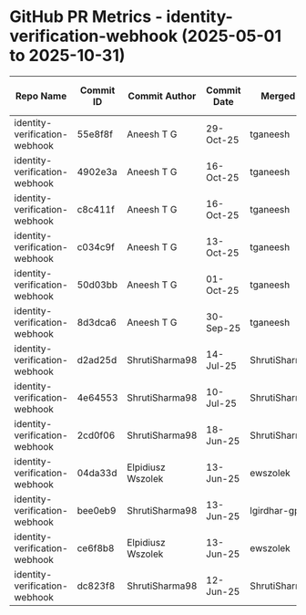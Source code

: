 # GitHub PR Metrics - identity-verification-webhook (2025-05-01 to 2025-10-31)

| Repo Name | Commit ID | Commit Author | Commit Date | Merged By | Comment Count | PR ID | PR Creation Date | PR Merged Date | Jira ID/First 3 Words |
|-----------|-----------|---------------|-------------|-----------|---------------|-------|------------------|----------------|----------------------|
| identity-verification-webhook | 55e8f8f | Aneesh T G | 29-Oct-25 | tganeesh | 3 | #34 | 29-Oct-25 | 29-Oct-25 | NOVACORE-22564 |
| identity-verification-webhook | 4902e3a | Aneesh T G | 16-Oct-25 | tganeesh | 3 | #33 | 16-Oct-25 | 16-Oct-25 | NOVACORE-22209 |
| identity-verification-webhook | c8c411f | Aneesh T G | 16-Oct-25 | tganeesh | 3 | #32 | 16-Oct-25 | 16-Oct-25 | NOVACORE-22209 |
| identity-verification-webhook | c034c9f | Aneesh T G | 13-Oct-25 | tganeesh | 2 | #31 | 13-Oct-25 | 13-Oct-25 | NOVACORE-21969 |
| identity-verification-webhook | 50d03bb | Aneesh T G | 01-Oct-25 | tganeesh | 2 | #30 | 01-Oct-25 | 01-Oct-25 | NOVACORE-19682 |
| identity-verification-webhook | 8d3dca6 | Aneesh T G | 30-Sep-25 | tganeesh | 2 | #29 | 25-Sep-25 | 30-Sep-25 | NOVACORE-19682 |
| identity-verification-webhook | d2ad25d | ShrutiSharma98 | 14-Jul-25 | ShrutiSharma98 | 2 | #28 | 11-Jul-25 | 14-Jul-25 | NG-102919 |
| identity-verification-webhook | 4e64553 | ShrutiSharma98 | 10-Jul-25 | ShrutiSharma98 | 2 | #27 | 10-Jul-25 | 10-Jul-25 | NG-102919 |
| identity-verification-webhook | 2cd0f06 | ShrutiSharma98 | 18-Jun-25 | ShrutiSharma98 | 2 | #26 | 18-Jun-25 | 18-Jun-25 | NOVACORE-17093 |
| identity-verification-webhook | 04da33d | Elpidiusz Wszolek | 13-Jun-25 | ewszolek | 2 | #25 | 13-Jun-25 | 13-Jun-25 | CE-29166 |
| identity-verification-webhook | bee0eb9 | ShrutiSharma98 | 13-Jun-25 | lgirdhar-gp | 6 | #22 | 10-Jun-25 | 13-Jun-25 | NOVACORE-15946 |
| identity-verification-webhook | ce6f8b8 | Elpidiusz Wszolek | 13-Jun-25 | ewszolek | 2 | #24 | 13-Jun-25 | 13-Jun-25 | CE-29166 |
| identity-verification-webhook | dc823f8 | ShrutiSharma98 | 12-Jun-25 | ShrutiSharma98 | 3 | #23 | 12-Jun-25 | 12-Jun-25 | NOVACORE-15946 |
